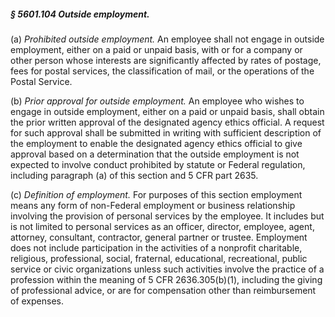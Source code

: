##### § 5601.104 Outside employment. #####

(a) *Prohibited outside employment.* An employee shall not engage in outside employment, either on a paid or unpaid basis, with or for a company or other person whose interests are significantly affected by rates of postage, fees for postal services, the classification of mail, or the operations of the Postal Service.

(b) *Prior approval for outside employment.* An employee who wishes to engage in outside employment, either on a paid or unpaid basis, shall obtain the prior written approval of the designated agency ethics official. A request for such approval shall be submitted in writing with sufficient description of the employment to enable the designated agency ethics official to give approval based on a determination that the outside employment is not expected to involve conduct prohibited by statute or Federal regulation, including paragraph (a) of this section and 5 CFR part 2635.

(c) *Definition of employment.* For purposes of this section employment means any form of non-Federal employment or business relationship involving the provision of personal services by the employee. It includes but is not limited to personal services as an officer, director, employee, agent, attorney, consultant, contractor, general partner or trustee. Employment does not include participation in the activities of a nonprofit charitable, religious, professional, social, fraternal, educational, recreational, public service or civic organizations unless such activities involve the practice of a profession within the meaning of 5 CFR 2636.305(b)(1), including the giving of professional advice, or are for compensation other than reimbursement of expenses.